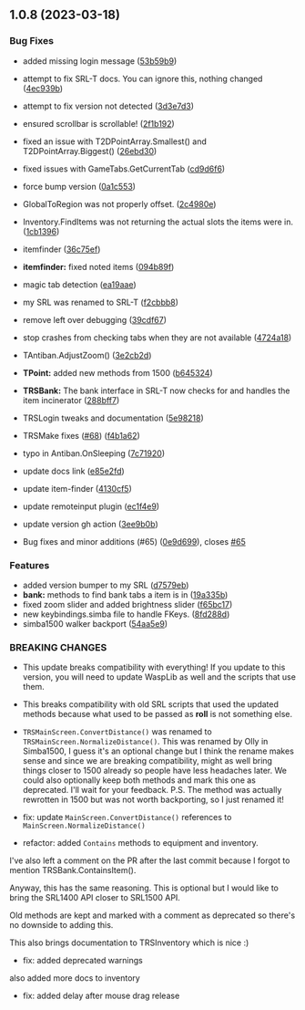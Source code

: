 ## 1.0.8 (2023-03-18)


### Bug Fixes

* added missing login message ([53b59b9](https://github.com/Garrett3Nelson/SRL/commit/53b59b904fa4948dc54b5dd5b398fcc4eb187769))
* attempt to fix SRL-T docs. You can ignore this, nothing changed ([4ec939b](https://github.com/Garrett3Nelson/SRL/commit/4ec939b327dd4d20028bb2d7f78b582e8a4111c7))
* attempt to fix version not detected ([3d3e7d3](https://github.com/Garrett3Nelson/SRL/commit/3d3e7d3c87b623699b986d4af012a02563f32ae6))
* ensured scrollbar is scrollable! ([2f1b192](https://github.com/Garrett3Nelson/SRL/commit/2f1b192425d4ed9357d7a9ddee8da509d77ecd35))
* fixed an issue with T2DPointArray.Smallest() and T2DPointArray.Biggest() ([26ebd30](https://github.com/Garrett3Nelson/SRL/commit/26ebd30251848495703fe9786176cb4fbaf57499))
* fixed issues with GameTabs.GetCurrentTab ([cd9d6f6](https://github.com/Garrett3Nelson/SRL/commit/cd9d6f63ffa02a6a7d3914e62073ed461eb89e8a))
* force bump version ([0a1c553](https://github.com/Garrett3Nelson/SRL/commit/0a1c55323cc259d19ef569c426caad012fb36f82))
* GlobalToRegion was not properly offset. ([2c4980e](https://github.com/Garrett3Nelson/SRL/commit/2c4980eaa67a3f5f0d664b7cdde3dd6b74f6403f))
* Inventory.FindItems was not returning the actual slots the items were in. ([1cb1396](https://github.com/Garrett3Nelson/SRL/commit/1cb1396ca366c4243e56fd9c7561114dc7506d0b))
* itemfinder ([36c75ef](https://github.com/Garrett3Nelson/SRL/commit/36c75effb2c3125f19c260c19669f8b299c4a0c0))
* **itemfinder:** fixed noted items ([094b89f](https://github.com/Garrett3Nelson/SRL/commit/094b89f3cf0356a652ffe0158f338dbb08adbdb0))
* magic tab detection ([ea19aae](https://github.com/Garrett3Nelson/SRL/commit/ea19aae596e75c4cbf8274ed44a1612538243437))
* my SRL was renamed to SRL-T ([f2cbbb8](https://github.com/Garrett3Nelson/SRL/commit/f2cbbb80b2a6826af695b07f241d52b858a5c213))
* remove left over debugging ([39cdf67](https://github.com/Garrett3Nelson/SRL/commit/39cdf67af91365a1035937e5d19266d3d6fd29da))
* stop crashes from checking tabs when they are not available ([4724a18](https://github.com/Garrett3Nelson/SRL/commit/4724a188446c9f66123af7b15b6c928fceef28ce))
* TAntiban.AdjustZoom() ([3e2cb2d](https://github.com/Garrett3Nelson/SRL/commit/3e2cb2dc057661b177c6ca74e581be7e3f4484f1))
* **TPoint:** added new methods from 1500 ([b645324](https://github.com/Garrett3Nelson/SRL/commit/b645324c2f4f74c8a02725ddbd1e3b9de966f9b0))
* **TRSBank:** The bank interface in SRL-T now checks for and handles the item incinerator ([288bff7](https://github.com/Garrett3Nelson/SRL/commit/288bff7579234d3f0c5c7614b6fe1a5c9fb61193))
* TRSLogin tweaks and documentation ([5e98218](https://github.com/Garrett3Nelson/SRL/commit/5e98218799aeebbc39e3a3eec38b7cc5830829c9))
* TRSMake fixes ([#68](https://github.com/Garrett3Nelson/SRL/issues/68)) ([f4b1a62](https://github.com/Garrett3Nelson/SRL/commit/f4b1a6269a0f0091de5621119d7d2437e41734be))
* typo in Antiban.OnSleeping ([7c71920](https://github.com/Garrett3Nelson/SRL/commit/7c71920d3bd81fb3d0e97d8db1188bf2ca4003d5))
* update docs link ([e85e2fd](https://github.com/Garrett3Nelson/SRL/commit/e85e2fdf90b960272621715c83a176b846fb9a35))
* update item-finder ([4130cf5](https://github.com/Garrett3Nelson/SRL/commit/4130cf587705549e10fa0cb8bc604f46375a30dc))
* update remoteinput plugin ([ec1f4e9](https://github.com/Garrett3Nelson/SRL/commit/ec1f4e93b32a664cb38b47e5cac266c22dd74a36))
* update version gh action ([3ee9b0b](https://github.com/Garrett3Nelson/SRL/commit/3ee9b0b18a1058339966c04ce7788692cedc7b81))


* Bug fixes and minor additions (#65) ([0e9d699](https://github.com/Garrett3Nelson/SRL/commit/0e9d69914cafa0e7089ca9eb2bd95febbb069505)), closes [#65](https://github.com/Garrett3Nelson/SRL/issues/65)


### Features

* added version bumper to my SRL ([d7579eb](https://github.com/Garrett3Nelson/SRL/commit/d7579eb3bc4b2430ae79e2a1ada687b05ad86cea))
* **bank:** methods to find bank tabs a item is in ([19a335b](https://github.com/Garrett3Nelson/SRL/commit/19a335b85a7d4327f542167fff5724fd4ce56b2c))
* fixed zoom slider and added brightness slider ([f65bc17](https://github.com/Garrett3Nelson/SRL/commit/f65bc17a9d9cfb93a5b76ffa3ff072c44e92c3cf))
* new keybindings.simba file to handle FKeys. ([8fd288d](https://github.com/Garrett3Nelson/SRL/commit/8fd288d85da40aa2b9725ca92b033806305c653f))
* simba1500 walker backport ([54aa5e9](https://github.com/Garrett3Nelson/SRL/commit/54aa5e986585997fd724efd629cb25df94ed492b))


### BREAKING CHANGES

* This update breaks compatibility with everything! If you update to this version, you will need to update WaspLib as well and the scripts that use them.
* This breaks compatibility with old SRL scripts that used the updated methods because what used to be passed as **roll** is not something else.
* `TRSMainScreen.ConvertDistance()` was renamed to `TRSMainScreen.NormalizeDistance()`.
				 This was renamed by Olly in Simba1500, I guess it's an optional change but I think the rename
				 makes sense and since we are breaking compatibility, might as well bring things closer to 1500
				 already so people have less headaches later.
				 We could also optionally keep both methods and mark this one as deprecated. I'll wait for your feedback.
				 P.S. The method was actually rewrotten in 1500 but was not worth backporting, so I just renamed it!

* fix: update `MainScreen.ConvertDistance()` references to `MainScreen.NormalizeDistance()`

* refactor: added `Contains` methods to equipment and inventory.

I've also left a comment on the PR after the last commit because I forgot to mention TRSBank.ContainsItem().

Anyway, this has the same reasoning. This is optional but I would like to bring the SRL1400 API closer to SRL1500 API.

Old methods are kept and marked with a comment as deprecated so there's no downside to adding this.

This also brings documentation to TRSInventory which is nice :)

* fix: added deprecated warnings

also added more docs to inventory

* fix: added delay after mouse drag release



